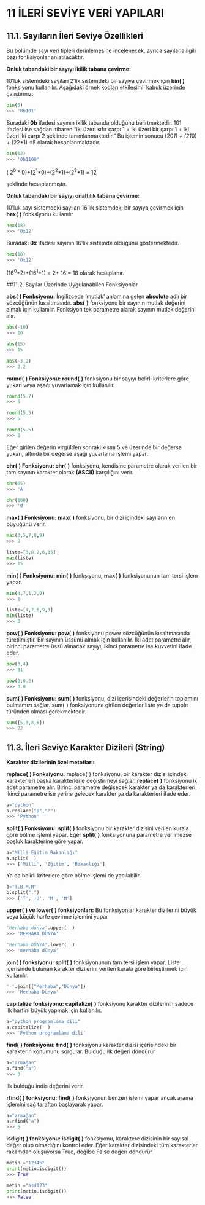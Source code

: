 # 11 İLERİ SEVİYE VERİ YAPILARI

## 11.1. Sayıların İleri Seviye Özellikleri

Bu bölümde sayı veri tipleri derinlemesine incelenecek, ayrıca sayılarla ilgili bazı fonksiyonlar anlatılacaktır.

**Onluk tabandaki bir sayıyı ikilik tabana çevirme:**

10’luk sistemdeki sayıları 2’lik sistemdeki bir sayıya çevirmek için **bin( )** fonksiyonu kullanılır.
Aşağıdaki örnek kodları etkileşimli kabuk üzerinde çalıştırınız.

```python
bin(5)
>>> '0b101'
```

Buradaki **0b** ifadesi sayının ikilik tabanda olduğunu belirtmektedir. 101 ifadesi ise sağdan itibaren “iki
üzeri sıfır çarpı 1 + iki üzeri bir çarpı 1 + iki üzeri iki çarpı 2 şeklinde tanımlanmaktadır.” Bu işlemin
sonucu (20*1) + (21*0) + (22*1) =5 olarak hesaplanmaktadır.

```python
bin(12)
>>> '0b1100'
```

( 2<sup>0</sup> * 0)+(2<sup>1</sup>*0)+(2<sup>2</sup>*1)+(2<sup>3</sup>*1) = 12

şeklinde hesaplanmıştır.

**Onluk tabandaki bir sayıyı onaltılık tabana çevirme:**

10’luk sayı sistemdeki sayıları 16’lık sistemdeki bir sayıya çevirmek için **hex(  )** fonksiyonu kullanılır

```python
hex(18)
>>> '0x12'
```

Buradaki **0x** ifadesi sayının 16’lık sistemde olduğunu göstermektedir.

```python
hex(18)
>>> '0x12'
```

(16<sup>0</sup>*2)+(16<sup>1</sup>*1) = 2+ 16 = 18
olarak hesaplanır.

##11.2. Sayılar Üzerinde Uygulanabilen Fonksiyonlar

**abs(  ) Fonksiyonu:** İngilizcede ‘mutlak’ anlamına gelen **absolute** adlı bir sözcüğünün kısaltmasıdır.
**abs(  )** fonksiyonu bir sayının mutlak değerini almak için kullanılır. Fonksiyon tek parametre alarak sayının mutlak değerini alır.

```python
abs(-10)
>>> 10

abs(15)
>>> 15

abs(-3.2)
>>> 3.2
```

**round(  ) Fonksiyonu: round(  )** fonksiyonu bir sayıyı belirli kriterlere göre yukarı veya aşağı yuvarlamak için kullanılır.

```python
round(5.7)
>>> 6

round(5.3)
>>> 5

round(5.5)
>>> 6
```

Eğer girilen değerin virgülden sonraki kısmı 5 ve üzerinde bir değerse yukarı, altında bir değerse aşağı
yuvarlama işlemi yapar.

**chr(  ) Fonksiyonu: chr(  )** fonksiyonu, kendisine parametre olarak verilen bir tam sayının karakter
olarak **(ASCII)** karşılığını verir.

```python
chr(65)
>>> 'A'

chr(100)
>>> 'd'
```

**max(  ) Fonksiyonu: max(  )** fonksiyonu, bir dizi içindeki sayıların en büyüğünü verir.

```python
max(3,5,7,8,9)
>>> 9

liste=[3,8,2,6,15]
max(liste)
>>> 15
```

**min(  ) Fonksiyonu: min(  )** fonksiyonu, **max(  )** fonksiyonunun tam tersi işlem yapar.

```python
min(4,7,1,2,9)
>>> 1

liste=[4,7,6,9,3]
min(liste)
>>> 3
```

**pow(  ) Fonksiyonu: pow(  )** fonksiyonu power sözcüğünün kısaltmasında türetilmiştir. Bir sayının üssünü almak için kullanılır. İki adet parametre alır, birinci parametre üssü alınacak sayıyı, ikinci parametre
ise kuvvetini ifade eder.

```python
pow(3,4)
>>> 81

pow(9,0.5)
>>> 3.0
```

**sum(  ) Fonksiyonu: sum(  )** fonksiyonu, dizi içerisindeki değerlerin toplamını bulmamızı sağlar. sum(  )
fonksiyonuna girilen değerler liste ya da tupple türünden olması gerekmektedir.

```python
sum([5,3,8,6])
>>> 22
```

## 11.3. İleri Seviye Karakter Dizileri (String)

**Karakter dizilerinin özel metotları:**

**replace(  ) Fonksiyonu:** replace(  ) fonksiyonu, bir karakter dizisi içindeki karakterleri başka karakterlerle değiştirmeyi sağlar. **replace(  )** fonksiyonu iki adet parametre alır. Birinci parametre değişecek
karakter ya da karakterleri, ikinci parametre ise yerine gelecek karakter ya da karakterleri ifade eder.

```python
a="python"
a.replace("p","P")
>>> 'Python'
```

**split(  ) Fonksiyonu: split(  )** fonksiyonu bir karakter dizisini verilen kurala göre bölme işlemi yapar.
Eğer **split(  )** fonksiyonuna parametre verilmezse boşluk karakterine göre yapar.

```python
a="Milli Eğitim Bakanlığı"
a.split(  )
>>> ['Milli', 'Eğitim', 'Bakanlığı']
```

Ya da belirli kriterlere göre bölme işlemi de yapılabilir.

```python
b="T.B.M.M"
b.split(".")
>>> ['T', 'B', 'M', 'M']
```

**upper(  ) ve lower(  ) fonksiyonları:** Bu fonksiyonlar karakter dizilerini büyük veya küçük harfe
çevirme işlemini yapar

```python
"Merhaba dünya".upper(  )
>>> 'MERHABA DÜNYA'

"Merhaba DÜNYA".lower(  )
>>> 'merhaba dünya'
```

**join(  ) fonksiyonu: split(  )** fonksiyonunun tam tersi işlem yapar. Liste içerisinde bulunan karakter
dizilerini verilen kurala göre birleştirmek için kullanılır.

```python
"-".join(["Merhaba","Dünya"])
>>> 'Merhaba-Dünya'
```

**capitalize fonksiyonu: capitalize(  )** fonksiyonu karakter dizilerinin sadece ilk harfini büyük yapmak
için kullanılır.

```python
a="python programlama dili"
a.capitalize(  )
>>> 'Python programlama dili'
```

**find(  ) fonksiyonu: find(  )** fonksiyonu karakter dizisi içerisindeki bir karakterin konumunu sorgular.
Bulduğu ilk değeri döndürür

```python
a="armağan"
a.find("a")
>>> 0
```

İlk bulduğu indis değerini verir.

**rfind(  ) fonksiyonu: find(  )** fonksiyonun benzeri işlemi yapar ancak arama işlemini sağ taraftan
başlayarak yapar.

```python
a="armağan"
a.rfind("a")
>>> 5
```

**isdigit(  ) fonksiyonu: isdigit(  )** fonksiyonu, karaktere dizisinin bir sayısal değer olup olmadığını kontrol eder. Eğer karakter dizisindeki tüm karakterler rakamdan oluşuyorsa True, değilse False değeri döndürür

```python
metin ="12345"
print(metin.isdigit())
>>> True

metin ="asd123"
print(metin.isdigit())
>>> False
```













